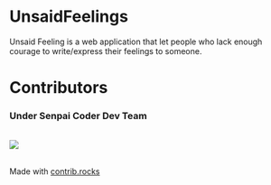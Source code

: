 # UnsaidFeelings

Unsaid Feeling is a web application that let people who lack enough courage to write/express their feelings to someone.

# Contributors
### Under Senpai Coder Dev Team
<br>
<a href="https://github.com/Senpai-Coders/UnsentFeelings/graphs/contributors">
  <img src="https://contrib.rocks/image?repo=Senpai-Coders/UnsentFeelings" />
</a>
<br>
<br>

Made with [contrib.rocks](https://contrib.rocks)
